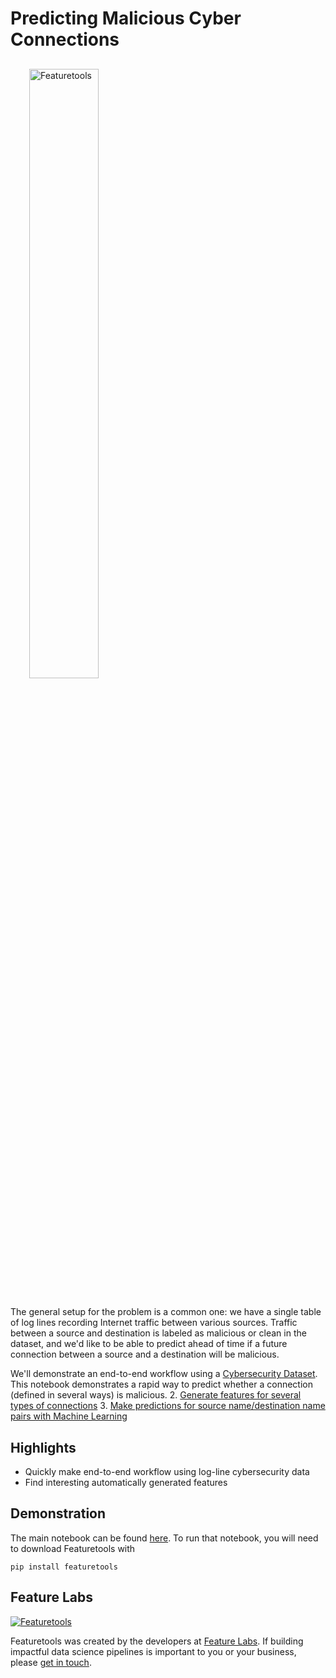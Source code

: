 # Predicting Malicious Cyber Connections
<p style="margin:30px">
    <img style="display:inline; margin-right:50px" width=50% src="https://www.featuretools.com/wp-content/uploads/2017/12/FeatureLabs-Logo-Tangerine-800.png" alt="Featuretools" />
</p>

The general setup for the problem is a common one: we have a single table of log lines recording Internet traffic between various sources. Traffic between a source and destination is labeled as malicious or clean in the dataset, and we'd like to be able to predict ahead of time if a future connection between a source and a destination will be malicious.

We'll demonstrate an end-to-end workflow using a [Cybersecurity Dataset](). This notebook demonstrates a rapid way to predict whether a connection (defined in several ways) is malicious.
2. [Generate features for several types of connections]()
3. [Make predictions for source name/destination name pairs with Machine Learning]()

## Highlights
* Quickly make end-to-end workflow using log-line cybersecurity data
* Find interesting automatically generated features

## Demonstration
The main notebook can be found [here](). To run that notebook, you will need to download Featuretools with
```
pip install featuretools
```

## Feature Labs
<a href="https://www.featurelabs.com/">
    <img src="http://www.featurelabs.com/wp-content/uploads/2017/12/logo.png" alt="Featuretools" />
</a>

Featuretools was created by the developers at [Feature Labs](https://www.featurelabs.com/). If building impactful data science pipelines is important to you or your business, please [get in touch](https://www.featurelabs.com/contact.html).
